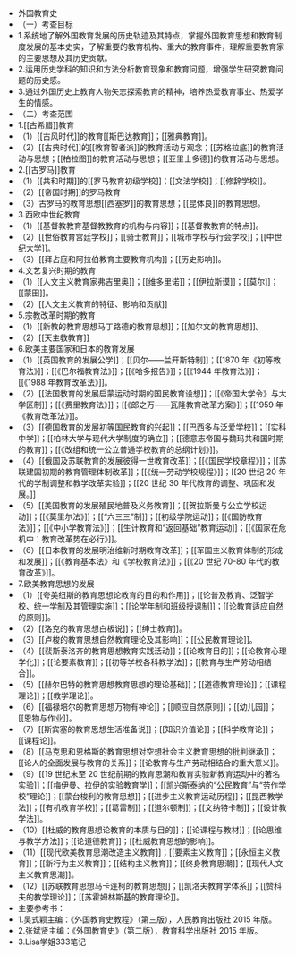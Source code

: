 - 外国教育史
- （一）考查目标
- 1.系统地了解外国教育发展的历史轨迹及其特点，掌握外国教育思想和教育制度发展的基本史实，了解重要的教育机构、重大的教育事件，理解重要教育家的主要思想及其历史贡献。
- 2.运用历史学科的知识和方法分析教育现象和教育问题，增强学生研究教育问题的历史感。
- 3.通过外国历史上教育人物矢志探索教育的精神，培养热爱教育事业、热爱学生的情感。
- （二）考查范围
- 1.[[古希腊]]教育
- （1）[[古风时代]]的教育[[斯巴达教育]]；[[雅典教育]]。
- （2）[[古典时代]]的[[教育智者派]]的教育活动与观念；[[苏格拉底]]的教育活动与思想；[[柏拉图]]的教育活动与思想；[[亚里士多德]]的教育活动与思想。
- 2.[[古罗马]]教育
- （1）[[共和时期]]的[[罗马教育初级学校]]；[[文法学校]]；[[修辞学校]]。
- （2）[[帝国时期]]的罗马教育
- （3）古罗马的教育思想[[西塞罗]]的教育思想；[[昆体良]]的教育思想。
- 3.西欧中世纪教育
- （1）[[基督教教育基督教教育的机构与内容]]；[[基督教教育的特点]]。
- （2）[[世俗教育宫廷学校]]；[[骑士教育]]；[[城市学校与行会学校]]；[[中世纪大学]]。
- （3）[[拜占庭和阿拉伯教育主要教育机构]]；[[历史影响]]。
- 4.文艺复兴时期的教育
- （1）[[人文主义教育家弗吉里奥]]；[[维多里诺]]；[[伊拉斯谟]]；[[莫尔]]；[[蒙田]]。
- （2）[[人文主义教育的特征、影响和贡献]]
- 5.宗教改革时期的教育
- （1）[[新教的教育思想马丁路德的教育思想]]；[[加尔文的教育思想]]。
- （2）[[天主教教育]]
- 6.欧美主要国家和日本的教育发展
- （1）[[英国教育的发展公学]]；[[贝尔——兰开斯特制]]；[[1870 年《初等教育法》]]；[[《巴尔福教育法》]]；[[《哈多报告》]]；[[《1944 年教育法》]]；[[《1988 年教育改革法》]]。
- （2）[[法国教育的发展启蒙运动时期的国民教育设想]]；[[《帝国大学令》与大学区制]]；[[《费里教育法》]]；[[《郎之万——瓦隆教育改革方案》]]；[[1959 年《教育改革法》]]。
- （3）[[德国教育的发展初等国民教育的兴起]]；[[巴西多与泛爱学校]]；[[实科中学]]；[[柏林大学与现代大学制度的确立]]；[[德意志帝国与魏玛共和国时期的教育]]；[[《改组和统一公立普通学校教育的总纲计划》]]。
- （4）[[俄国及苏联教育的发展彼得一世教育改革]]；[[《国民学校章程》]]；[[苏联建国初期的教育管理体制改革]]；[[《统一劳动学校规程》]]；[[20 世纪 20 年代的学制调整和教学改革实验]]；[[20 世纪 30 年代教育的调整、巩固和发展。]]
- （5）[[美国教育的发展殖民地普及义务教育]]；[[贺拉斯曼与公立学校运动]]；[[《莫里尔法》]]；[[“六三三”制]]；[[初级学院运动]]；[[《国防教育法》]]；[[《中小学教育法》]]；[[生计教育和“返回基础”教育运动]]；[[《国家在危机中：教育改革势在必行》]]。
- （6）[[日本教育的发展明治维新时期教育改革]]；[[军国主义教育体制的形成和发展]]；[[《教育基本法》和《学校教育法》]]；[[《20 世纪 70-80 年代的教育改革》]]。
- 7.欧美教育思想的发展
- （1）[[夸美纽斯的教育思想论教育的目的和作用]]；[[论普及教育、泛智学校、统一学制及其管理实施]]；[[论学年制和班级授课制]]；[[论教育适应自然的原则]]。
- （2）[[洛克的教育思想白板说]]；[[绅士教育]]。
- （3）[[卢梭的教育思想自然教育理论及其影响]]；[[公民教育理论]]。
- （4）[[裴斯泰洛齐的教育思想教育实践活动]]；[[论教育目的]]；[[论教育心理学化]]；[[论要素教育]]；[[初等学校各科教学法]]；[[教育与生产劳动相结合]]。
- （5）[[赫尔巴特的教育思想教育思想的理论基础]]；[[道德教育理论]]；[[课程理论]]；[[教学理论]]。
- （6）[[福禄培尔的教育思想万物有神论]]；[[顺应自然原则]]；[[幼儿园]]；[[恩物与作业]]。
- （7）[[斯宾塞的教育思想生活准备说]]；[[知识价值论]]；[[科学教育论]]；[[课程论]]。
- （8）[[马克思和恩格斯的教育思想对空想社会主义教育思想的批判继承]]；[[论人的全面发展与教育的关系]]；[[论教育与生产劳动相结合的重大意义]]。
- （9）[[19 世纪末至 20 世纪前期的教育思潮和教育实验新教育运动中的著名实验]]；[[梅伊曼、拉伊的实验教育学]]；[[凯兴斯泰纳的“公民教育”与“劳作学校”理论]]；[[蒙台梭利的教育思想]]；[[进步主义教育运动历程]]；[[昆西教学法]]；[[有机教育学校]]；[[葛雷制]]；[[道尔顿制]]；[[文纳特卡制]]；[[设计教学法]]。
- （10）[[杜威的教育思想论教育的本质与目的]]；[[论课程与教材]]；[[论思维与教学方法]]；[[论道德教育]]；[[杜威教育思想的影响]]。
- （11）[[现代欧美教育思潮改造主义教育]]；[[要素主义教育]]；[[永恒主义教育]]；[[新行为主义教育]]；[[结构主义教育]]；[[终身教育思潮]]；[[现代人文主义教育思潮]]。
- （12）[[苏联教育思想马卡连柯的教育思想]]；[[凯洛夫教育学体系]]；[[赞科夫的教学理论]]；[[苏霍姆林斯基的教育理论]]。
- 主要参考书：
- 1.吴式颖主编：《外国教育史教程》（第三版），人民教育出版社 2015 年版。
- 2.张斌贤主编：《外国教育史》（第二版），教育科学出版社 2015 年版。
- 3.Lisa学姐333笔记